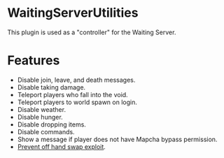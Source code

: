 # WaitingServerUtilities
This plugin is used as a "controller" for the Waiting Server.

# Features
- Disable join, leave, and death messages.
- Disable taking damage.
- Teleport players who fall into the void.
- Teleport players to world spawn on login.
- Disable weather.
- Disable hunger.
- Disable dropping items.
- Disable commands.
- Show a message if player does not have Mapcha bypass permission.
- [Prevent off hand swap exploit](https://github.com/oldfagorg/CrashPatch).
